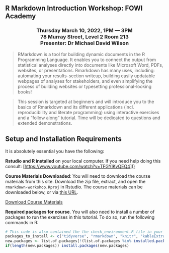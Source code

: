 ## R Markdown Introduction Workshop: FOWI Academy

<h3 style="text-align: center;">Thursday March 10, 2022, 1PM &mdash; 3PM <br />78 Murray Street, Level 2 Room 213<br />Presenter: Dr Michael David Wilson</h3>


> RMarkdown is a tool for building dynamic documents in the R Programming Language. It enables you to connect the output from statistical analyses directly into documents like Microsoft Word, PDFs, websites, or presentations. Rmarkdown has many uses, including: automating your results-section writeup, building easily updatable webpages of analyses for stakeholders, and even simplifying the process of building websites or typesetting professional-looking books! 

> This session is targeted at beginners and will introduce you to the basics of Rmarkdown and its different applications (incl. reproducibility and literate programming) using interactive exercises and a “follow along” tutorial. Time will be dedicated to questions and extended demonstrations.




## Setup and Installation Requirements

It is absolutely essential you have the following:

**Rstudio and R installed** on your local computer. If you need help doing this consult: [https://www.youtube.com/watch?v=TFGYlKvQEQ4]()

**Course Materials Downloaded**: You will need to download the course materials from this site. Download the zip file, extract, and open the `rmarkdown-workshop.Rproj` in Rstudio. The course materials can be downloaded below, or via [this URL](https://github.com/humanfactors/2022-Rmarkdown-Workshop/archive/refs/heads/master.zip).

<!-- Place this tag where you want the button to render. -->
<a class="github-button" href="https://github.com/humanfactors/2022-Rmarkdown-Workshop/archive/refs/heads/master.zip" data-color-scheme="no-preference: dark_dimmed; light: light; dark: dark;" data-icon="octicon-download" data-size="large" aria-label="Download ntkme/github-buttons on GitHub">Download Course Materials</a>


**Required packages for course**. You will also need to install a number of packages to run the exercises in this tutorial. To do so, run the following commands in R:

```r
# This code is also contained the the check_environment.R file in your course materials. You can run from there.
packages_to_install <- c("tidyverse", "rmarkdown", "knitr", "kableExtra", "qwraps2", "apa", "skimr")
new.packages <- list.of.packages[!(list.of.packages %in% installed.packages()[,"Package"])]
if(length(new.packages)) install.packages(new.packages)
```


<!-- Place this tag in your head or just before your close body tag. -->
<script async defer src="https://buttons.github.io/buttons.js"></script>
